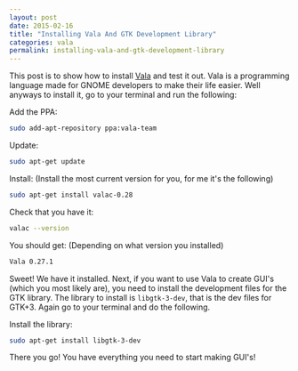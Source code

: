 ```yaml
---
layout: post
date: 2015-02-16
title: "Installing Vala And GTK Development Library"
categories: vala
permalink: installing-vala-and-gtk-development-library
---
```

This post is to show how to install [Vala](https://wiki.gnome.org/Projects/Vala) and test it out. Vala is a programming language made for GNOME developers to make their life easier. Well anyways to install it, go to your terminal and run the following:

Add the PPA:

```bash
sudo add-apt-repository ppa:vala-team
```
Update:

```bash
sudo apt-get update
```
Install: (Install the most current version for you, for me it's the following)

```bash
sudo apt-get install valac-0.28
```
Check that you have it:

```bash
valac --version
```
You should get: (Depending on what version you installed)

```bash
Vala 0.27.1
```

Sweet! We have it installed. Next, if you want to use Vala to create GUI's (which you most likely are), you need to install the development files for the GTK library. The library to install is `libgtk-3-dev`, that is the dev files for GTK+3. Again go to your terminal and do the following.

Install the library:

```bash
sudo apt-get install libgtk-3-dev
```

There you go! You have everything you need to start making GUI's!
